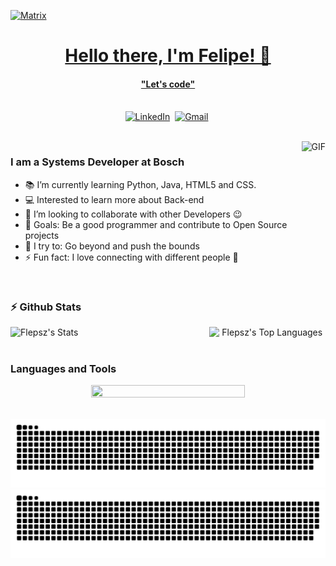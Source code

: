<a href="https://www.youtube.com/watch?v=SDkAGkd4NLc"><img src="https://raw.githubusercontent.com/rodrigograca31/rodrigograca31/master/matrix.svg" alt="Matrix"/>
<p>
  <h1 align="center"><b>Hello there, I'm Felipe! 👋</b></h1>
</p>

<p>
  <h4 align="center"><b>"Let's code"</b></h4>
</p>

<p align="center">
<br>
<a href="https://br.linkedin.com/in/felipepereiraa"><img src="https://img.shields.io/badge/linkedin-%230077B5.svg?&style=for-the-badge&logo=linkedin&logoColor=white" alt="LinkedIn" /></a>&nbsp;
<a href="mailto:luisfelipelfsp3@gmail.com?"><img src="https://img.shields.io/badge/gmail-%23D14836.svg?&style=for-the-badge&logo=gmail&logoColor=white" alt="Gmail"/></a>&nbsp;
</p>

<br>

<img align="right" height="270px" alt="GIF" src="https://i.pinimg.com/originals/e4/26/70/e426702edf874b181aced1e2fa5c6cde.gif" />

### I am a Systems Developer at Bosch
- 📚 I’m currently learning Python, Java, HTML5 and CSS.
- 💻 Interested to learn more about Back-end
- 👯 I’m looking to collaborate with other Developers :wink:
- 🎯 Goals: Be a good programmer and contribute to Open Source projects
- 🧗 I try to: Go beyond and push the bounds
- ⚡ Fun fact: I love connecting with different people :raised_hands:

<br>

### :zap: Github Stats
<div align="center">
<div style="display: flex; justify-content: space-between;">

<img src="https://github-readme-stats.vercel.app/api?username=Flepsz&show_icons=true&theme=tokyonight&hide_border=true&locale=en" alt="Flepsz's Stats">
  
<img src="https://github-readme-stats.sumanth-talluri.vercel.app/api/top-langs/?username=Flepsz&show_icons=true&hide_border=true&theme=tokyonight" width="37%" alt="Flepsz's Top Languages">
</div>
</div>

<br>

### Languages and Tools
<div align="center">
	<p>
  		<a href="https://skillicons.dev">
    			<img src="https://skillicons.dev/icons?i=py,java,html,css,discord,github,ai,ps,xd" width="70%" height="70%"/>
  		</a>
	</p>
</div>

<br>

<div align="center">
    <img alt="Snake animation" src="https://github.com/Flepsz/flepsz/blob/output/github-contribution-grid-snake.svg#gh-light-mode-only"/>
    <img alt="Snake animation" src="https://github.com/Flepsz/flepsz/blob/output/github-contribution-grid-snake-dark.svg#gh-dark-mode-only"/>
</div>
